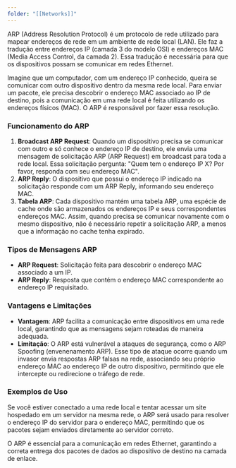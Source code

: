 ```yaml
---
folder: "[[Networks]]"
---
```

ARP (Address Resolution Protocol) é um protocolo de rede utilizado para mapear endereços de rede em um ambiente de rede local (LAN). Ele faz a tradução entre endereços IP (camada 3 do modelo OSI) e endereços MAC (Media Access Control, da camada 2). Essa tradução é necessária para que os dispositivos possam se comunicar em redes Ethernet.

Imagine que um computador, com um endereço IP conhecido, queira se comunicar com outro dispositivo dentro da mesma rede local. Para enviar um pacote, ele precisa descobrir o endereço MAC associado ao IP de destino, pois a comunicação em uma rede local é feita utilizando os endereços físicos (MAC). O ARP é responsável por fazer essa resolução.

### Funcionamento do ARP

1. **Broadcast ARP Request**: Quando um dispositivo precisa se comunicar com outro e só conhece o endereço IP de destino, ele envia uma mensagem de solicitação ARP (ARP Request) em broadcast para toda a rede local. Essa solicitação pergunta: "Quem tem o endereço IP X? Por favor, responda com seu endereço MAC".
2. **ARP Reply**: O dispositivo que possui o endereço IP indicado na solicitação responde com um ARP Reply, informando seu endereço MAC.
3. **Tabela ARP**: Cada dispositivo mantém uma tabela ARP, uma espécie de cache onde são armazenados os endereços IP e seus correspondentes endereços MAC. Assim, quando precisa se comunicar novamente com o mesmo dispositivo, não é necessário repetir a solicitação ARP, a menos que a informação no cache tenha expirado.

### Tipos de Mensagens ARP

- **ARP Request**: Solicitação feita para descobrir o endereço MAC associado a um IP.
- **ARP Reply**: Resposta que contém o endereço MAC correspondente ao endereço IP requisitado.

### Vantagens e Limitações

- **Vantagem**: ARP facilita a comunicação entre dispositivos em uma rede local, garantindo que as mensagens sejam roteadas de maneira adequada.
- **Limitação**: O ARP está vulnerável a ataques de segurança, como o ARP Spoofing (envenenamento ARP). Esse tipo de ataque ocorre quando um invasor envia respostas ARP falsas na rede, associando seu próprio endereço MAC ao endereço IP de outro dispositivo, permitindo que ele intercepte ou redirecione o tráfego de rede.

### Exemplos de Uso

Se você estiver conectado a uma rede local e tentar acessar um site hospedado em um servidor na mesma rede, o ARP será usado para resolver o endereço IP do servidor para o endereço MAC, permitindo que os pacotes sejam enviados diretamente ao servidor correto.

O ARP é essencial para a comunicação em redes Ethernet, garantindo a correta entrega dos pacotes de dados ao dispositivo de destino na camada de enlace.

